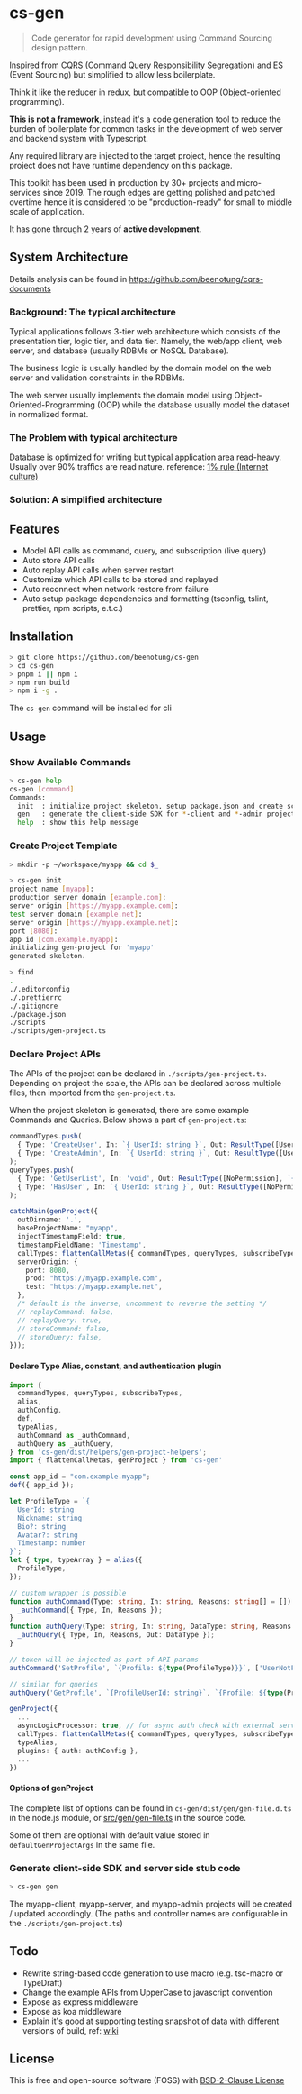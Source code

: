 # cs-gen

> Code generator for rapid development using Command Sourcing design pattern.

Inspired from CQRS (Command Query Responsibility Segregation) and ES (Event Sourcing) but simplified to allow less boilerplate.

Think it like the reducer in redux, but compatible to OOP (Object-oriented programming).

**This is not a framework**, instead it's a code generation tool to reduce the burden of boilerplate for common tasks in the development of web server and backend system with Typescript.

Any required library are injected to the target project, hence the resulting project does not have runtime dependency on this package.

This toolkit has been used in production by 30+ projects and micro-services since 2019.
The rough edges are getting polished and patched overtime hence it is considered to be "production-ready" for small to middle scale of application.

It has gone through 2 years of __active development__.

## System Architecture

Details analysis can be found in https://github.com/beenotung/cqrs-documents

### Background: The typical architecture
Typical applications follows 3-tier web architecture
which consists of the presentation tier, logic tier, and data tier.
Namely, the web/app client, web server, and database (usually RDBMs or NoSQL Database).

The business logic is usually handled by the domain model on the web server and validation constraints in the RDBMs.

The web server usually implements the domain model using Object-Oriented-Programming (OOP)
while the database usually model the dataset in normalized format.

### The Problem with typical architecture

Database is optimized for writing
but typical application area read-heavy.
Usually over 90% traffics are read nature.
reference: [1% rule (Internet culture)](https://en.wikipedia.org/wiki/1%25_rule_(Internet_culture))

### Solution: A simplified architecture

## Features
- Model API calls as command, query, and subscription (live query)
- Auto store API calls
- Auto replay API calls when server restart
- Customize which API calls to be stored and replayed
- Auto reconnect when network restore from failure
- Auto setup package dependencies and formatting (tsconfig, tslint, prettier, npm scripts, e.t.c.)

## Installation
```bash
> git clone https://github.com/beenotung/cs-gen
> cd cs-gen
> pnpm i || npm i
> npm run build
> npm i -g .
```
The `cs-gen` command will be installed for cli

## Usage

### Show Available Commands
```bash
> cs-gen help
cs-gen [command]
Commands:
  init  : initialize project skeleton, setup package.json and create scripts/gen-project.ts with default settings
  gen   : generate the client-side SDK for *-client and *-admin project, and stub code for *-server project
  help  : show this help message
```

### Create Project Template
```bash
> mkdir -p ~/workspace/myapp && cd $_

> cs-gen init
project name [myapp]:
production server domain [example.com]:
server origin [https://myapp.example.com]:
test server domain [example.net]:
server origin [https://myapp.example.net]:
port [8080]:
app id [com.example.myapp]:
initializing gen-project for 'myapp'
generated skeleton.

> find
.
./.editorconfig
./.prettierrc
./.gitignore
./package.json
./scripts
./scripts/gen-project.ts
```

### Declare Project APIs
The APIs of the project can be declared in `./scripts/gen-project.ts`.
Depending on project the scale, the APIs can be declared across multiple files, then imported from the `gen-project.ts`.

When the project skeleton is generated, there are some example Commands and Queries.
Below shows a part of `gen-project.ts`:
```typescript
commandTypes.push(
  { Type: 'CreateUser', In: `{ UserId: string }`, Out: ResultType([UserNotFound]) },
  { Type: 'CreateAdmin', In: `{ UserId: string }`, Out: ResultType([UserNotFound]), Admin },
);
queryTypes.push(
  { Type: 'GetUserList', In: 'void', Out: ResultType([NoPermission], `{ Users: ${ArrayType(`{ UserId: string }`)} }`) },
  { Type: 'HasUser', In: `{ UserId: string }`, Out: ResultType([NoPermission], `{ HasUser: boolean }`), Admin },
);

catchMain(genProject({
  outDirname: '.',
  baseProjectName: "myapp",
  injectTimestampField: true,
  timestampFieldName: 'Timestamp',
  callTypes: flattenCallMetas({ commandTypes, queryTypes, subscribeTypes }),
  serverOrigin: {
    port: 8080,
    prod: "https://myapp.example.com",
    test: "https://myapp.example.net",
  },
  /* default is the inverse, uncomment to reverse the setting */
  // replayCommand: false,
  // replayQuery: true,
  // storeCommand: false,
  // storeQuery: false,
}));
```

#### Declare Type Alias, constant, and authentication plugin
```typescript
import {
  commandTypes, queryTypes, subscribeTypes,
  alias,
  authConfig,
  def,
  typeAlias,
  authCommand as _authCommand,
  authQuery as _authQuery,
} from 'cs-gen/dist/helpers/gen-project-helpers';
import { flattenCallMetas, genProject } from 'cs-gen'

const app_id = "com.example.myapp";
def({ app_id });

let ProfileType = `{
  UserId: string
  Nickname: string
  Bio?: string
  Avatar?: string
  Timestamp: number
}`;
let { type, typeArray } = alias({
  ProfileType,
});

// custom wrapper is possible
function authCommand(Type: string, In: string, Reasons: string[] = []) {
  _authCommand({ Type, In, Reasons });
}
function authQuery(Type: string, In: string, DataType: string, Reasons: string[] = []) {
  _authQuery({ Type, In, Reasons, Out: DataType });
}

// token will be injected as part of API params
authCommand('SetProfile', `{Profile: ${type(ProfileType)}}`, ['UserNotFound']);

// similar for queries
authQuery('GetProfile', `{ProfileUserId: string}`, `{Profile: ${type(ProfileType)}}`, [QuotaExcess, UserNotFound]);

genProject({
  ...
  asyncLogicProcessor: true, // for async auth check with external service / database
  callTypes: flattenCallMetas({ commandTypes, queryTypes, subscribeTypes }),
  typeAlias,
  plugins: { auth: authConfig },
  ...
})
```

#### Options of genProject
The complete list of options can be found in `cs-gen/dist/gen/gen-file.d.ts` in the node.js module, or [src/gen/gen-file.ts](src/gen/gen-file.ts) in the source code.

Some of them are optional with default value stored in `defaultGenProjectArgs` in the same file.

### Generate client-side SDK and server side stub code
```bash
> cs-gen gen
```

The myapp-client, myapp-server, and myapp-admin projects will be created / updated accordingly.
(The paths and controller names are configurable in the `./scripts/gen-project.ts`)

## Todo
- Rewrite string-based code generation to use macro (e.g. tsc-macro or TypeDraft)
- Change the example APIs from UpperCase to javascript convention
- Expose as express middleware
- Expose as koa middleware
- Explain it's good at supporting testing snapshot of data with different versions of build,
  ref: [wiki](https://en.m.wikipedia.org/wiki/Software_release_life_cycle)

## License
This is free and open-source software (FOSS) with
[BSD-2-Clause License](./LICENSE)
